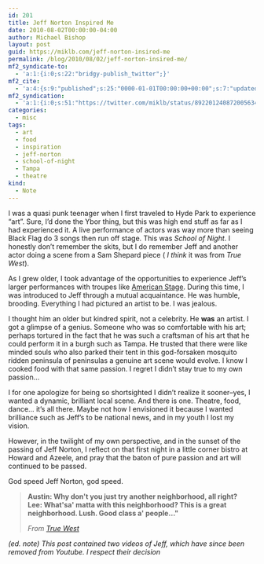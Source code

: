 ```yaml
---
id: 201
title: Jeff Norton Inspired Me
date: 2010-08-02T00:00:00-04:00
author: Michael Bishop
layout: post
guid: https://miklb.com/jeff-norton-insired-me
permalink: /blog/2010/08/02/jeff-norton-insired-me/
mf2_syndicate-to:
  - 'a:1:{i:0;s:22:"bridgy-publish_twitter";}'
mf2_cite:
  - 'a:4:{s:9:"published";s:25:"0000-01-01T00:00:00+00:00";s:7:"updated";s:25:"0000-01-01T00:00:00+00:00";s:8:"category";a:1:{i:0;s:0:"";}s:6:"author";a:0:{}}'
mf2_syndication:
  - 'a:1:{i:0;s:51:"https://twitter.com/miklb/status/892201240872005634";}'
categories:
  - misc
tags:
  - art
  - food
  - inspiration
  - jeff-norton
  - school-of-night
  - Tampa
  - theatre
kind:
  - Note
---
```

<p>I was  a quasi punk teenager when I first traveled to Hyde Park to experience “art”.  Sure, I’d done the Ybor thing, but this was high end stuff as far as I had experienced it.  A live performance of actors was way more than seeing Black Flag do 3 songs then run off stage.  This was <em>School of Night</em>.  I honestly don’t remember the skits, but I do remember Jeff and another actor doing a scene from a Sam Shepard piece (<em> I think </em> it was from <cite>True West</cite>).</p>

<p>As I grew older, I took advantage of the opportunities to experience Jeff’s larger performances with troupes like  <a href="http://www.americanstage.org/">American Stage</a>.   During this time, I was introduced to Jeff through a mutual acquaintance.  He was humble, brooding.  Everything I had pictured an artist to be.  I was jealous.</p>

<p>I thought him an older but kindred spirit, not a celebrity.  He <strong>was</strong> an artist.  I got a glimpse of a genius.  Someone who was so comfortable with his art; perhaps tortured in the fact that he was such a craftsman of his art that he could perform it in a burgh such as Tampa.  He trusted that there were like minded souls who also parked their tent in this god-forsaken mosquito ridden peninsula of peninsulas a genuine art scene would evolve.  I know I cooked food with that same passion.  I regret I didn’t stay true to my own passion…</p>

<p>I for one apologize for being so shortsighted I didn’t realize it sooner–yes, I wanted a dynamic, brilliant local scene. And there is one. Theatre, food, dance… it’s all there.  Maybe not how I envisioned it because I wanted brilliance such as Jeff’s to be national news, and in my youth I lost my vision.</p>

<p>However, in the twilight of my own perspective, and in the sunset of the passing of Jeff Norton, I reflect on that first night in a little corner bistro at Howard and Azeele, and pray that the baton of pure passion and art will continued to be passed.</p>

<p>God speed Jeff Norton, god speed.</p>

<blockquote>
<strong>Austin: Why don't you just try another neighborhood, all right?</strong><br />
<strong>Lee: What'sa' matta with this neighborhood? This is a great neighborhood. Lush. Good class a' people…"</strong><br />


<cite>From <a href="http://books.google.com/books?id=A3mDkVrjhqIC&lpg=PP1&dq=Sam%20Shepard%20true%20west&pg=PP1#v=onepage&q&f=false">True West</a></cite>
</blockquote>

<p><em>(ed. note) This post contained two videos of Jeff, which have since been removed from Youtube.  I respect their decision</em></p>